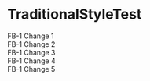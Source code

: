 # TraditionalStyleTest

FB-1 Change 1  
FB-1 Change 2  
FB-1 Change 3  
FB-1 Change 4  
FB-1 Change 5
